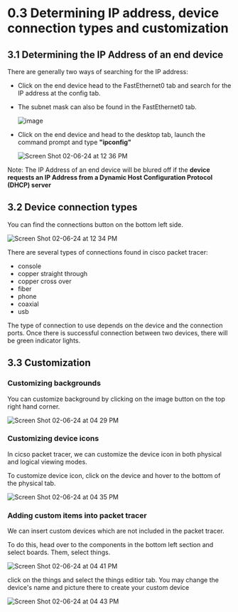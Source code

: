 # 0.3 Determining IP address, device connection types and customization

## 3.1 Determining the IP Address of an end device
There are generally two ways of searching for the IP address:
- Click on the end device head to the FastEthernet0 tab and search for the IP address at the config tab.
- The subnet mask can also be found in the FastEthernet0 tab.

  ![image](https://github.com/Fong20/Learning-repository/assets/150316121/e6abde16-485f-45c4-890f-71695287af31)

- Click on the end device and head to the desktop tab, launch the command prompt and type **"ipconfig"**

  ![Screen Shot 02-06-24 at 12 36 PM](https://github.com/Fong20/Learning-repository/assets/150316121/95362fcf-1132-4b49-b1a8-53cb8ee2878f)


Note:
The IP Address of an end device will be blured off if the **device requests an IP Address from a Dynamic Host Configuration Protocol (DHCP) server**

## 3.2 Device connection types

You can find the connections button on the bottom left side.

![Screen Shot 02-06-24 at 12 34 PM](https://github.com/Fong20/Learning-repository/assets/150316121/3ebd8d85-92b3-483f-8ffc-cad3910eed62)

There are several types of connections found in cisco packet tracer:
- console
- copper straight through
- copper cross over
- fiber
- phone
- coaxial
- usb

The type of connection to use depends on the device and the connection ports.
Once there is successful connection between two devices, there will be green indicator lights.



## 3.3 Customization

### Customizing backgrounds
You can customize background by clicking on the image button on the top right hand corner.

![Screen Shot 02-06-24 at 04 29 PM](https://github.com/Fong20/Learning-repository/assets/150316121/e439bd93-2bf2-4bb7-8db5-a32d7cfb82db)

### Customizing device icons
In cicso packet tracer, we can customize the device icon in both physical and logical viewing modes.

To customize device icon, click on the device and hover to the bottom of the physical tab.

![Screen Shot 02-06-24 at 04 35 PM](https://github.com/Fong20/Learning-repository/assets/150316121/70a76157-1f98-4103-a591-06f3e14eae0f)

### Adding custom items into packet tracer
We can insert custom devices which are not included in the packet tracer.

To do this, head over to the components in the bottom left section and select boards. Them, select things.

![Screen Shot 02-06-24 at 04 41 PM](https://github.com/Fong20/Learning-repository/assets/150316121/7fdd42b2-ebf2-4fde-b9c9-c20a66cdef4d)

click on the things and select the things editior tab. You may change the device's name and picture there to create your custom device

![Screen Shot 02-06-24 at 04 43 PM](https://github.com/Fong20/Learning-repository/assets/150316121/b0f86482-c622-4b3b-99a2-de6815a731d2)


